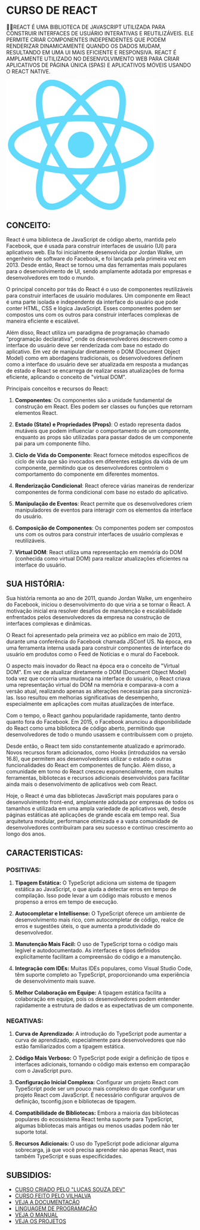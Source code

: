 # CURSO DE REACT
👨‍⚖️REACT É UMA BIBLIOTECA DE JAVASCRIPT UTILIZADA PARA CONSTRUIR INTERFACES DE USUÁRIO INTERATIVAS E REUTILIZÁVEIS. ELE PERMITE CRIAR COMPONENTES INDEPENDENTES QUE PODEM RENDERIZAR DINAMICAMENTE QUANDO OS DADOS MUDAM, RESULTANDO EM UMA UI MAIS EFICIENTE E RESPONSIVA. REACT É AMPLAMENTE UTILIZADO NO DESENVOLVIMENTO WEB PARA CRIAR APLICATIVOS DE PÁGINA ÚNICA (SPAS) E APLICATIVOS MÓVEIS USANDO O REACT NATIVE.

<img src="FOTO.png" align="center" width="400"> <br>

## CONCEITO:
React é uma biblioteca de JavaScript de código aberto, mantida pelo Facebook, que é usada para construir interfaces de usuário (UI) para aplicativos web. Ela foi inicialmente desenvolvida por Jordan Walke, um engenheiro de software do Facebook, e foi lançada pela primeira vez em 2013. Desde então, React se tornou uma das ferramentas mais populares para o desenvolvimento de UI, sendo amplamente adotada por empresas e desenvolvedores em todo o mundo.

O principal conceito por trás do React é o uso de componentes reutilizáveis para construir interfaces de usuário modulares. Um componente em React é uma parte isolada e independente da interface do usuário que pode conter HTML, CSS e lógica JavaScript. Esses componentes podem ser compostos uns com os outros para construir interfaces complexas de maneira eficiente e escalável.

Além disso, React utiliza um paradigma de programação chamado "programação declarativa", onde os desenvolvedores descrevem como a interface do usuário deve ser renderizada com base no estado do aplicativo. Em vez de manipular diretamente o DOM (Document Object Model) como em abordagens tradicionais, os desenvolvedores definem como a interface do usuário deve ser atualizada em resposta a mudanças de estado e React se encarrega de realizar essas atualizações de forma eficiente, aplicando o conceito de "virtual DOM".

Principais conceitos e recursos do React:

1. **Componentes**: Os componentes são a unidade fundamental de construção em React. Eles podem ser classes ou funções que retornam elementos React.

2. **Estado (State) e Propriedades (Props)**: O estado representa dados mutáveis que podem influenciar o comportamento de um componente, enquanto as props são utilizadas para passar dados de um componente pai para um componente filho.

3. **Ciclo de Vida do Componente**: React fornece métodos específicos de ciclo de vida que são invocados em diferentes estágios da vida de um componente, permitindo que os desenvolvedores controlem o comportamento do componente em diferentes momentos.

4. **Renderização Condicional**: React oferece várias maneiras de renderizar componentes de forma condicional com base no estado do aplicativo.

5. **Manipulação de Eventos**: React permite que os desenvolvedores criem manipuladores de eventos para interagir com os elementos da interface do usuário.

6. **Composição de Componentes**: Os componentes podem ser compostos uns com os outros para construir interfaces de usuário complexas e reutilizáveis.

7. **Virtual DOM**: React utiliza uma representação em memória do DOM (conhecida como virtual DOM) para realizar atualizações eficientes na interface do usuário.

## SUA HISTÓRIA:
Sua história remonta ao ano de 2011, quando Jordan Walke, um engenheiro do Facebook, iniciou o desenvolvimento do que viria a se tornar o React. A motivação inicial era resolver desafios de manutenção e escalabilidade enfrentados pelos desenvolvedores da empresa na construção de interfaces complexas e dinâmicas.

O React foi apresentado pela primeira vez ao público em maio de 2013, durante uma conferência do Facebook chamada JSConf US. Na época, era uma ferramenta interna usada para construir componentes de interface do usuário em produtos como o Feed de Notícias e o mural do Facebook.

O aspecto mais inovador do React na época era o conceito de "Virtual DOM". Em vez de atualizar diretamente o DOM (Document Object Model) toda vez que ocorria uma mudança na interface do usuário, o React criava uma representação virtual do DOM na memória e comparava-a com a versão atual, realizando apenas as alterações necessárias para sincronizá-las. Isso resultou em melhorias significativas de desempenho, especialmente em aplicações com muitas atualizações de interface.

Com o tempo, o React ganhou popularidade rapidamente, tanto dentro quanto fora do Facebook. Em 2015, o Facebook anunciou a disponibilidade do React como uma biblioteca de código aberto, permitindo que desenvolvedores de todo o mundo usassem e contribuíssem com o projeto.

Desde então, o React tem sido constantemente atualizado e aprimorado. Novos recursos foram adicionados, como Hooks (introduzidos na versão 16.8), que permitem aos desenvolvedores utilizar o estado e outras funcionalidades do React em componentes de função. Além disso, a comunidade em torno do React cresceu exponencialmente, com muitas ferramentas, bibliotecas e recursos adicionais desenvolvidos para facilitar ainda mais o desenvolvimento de aplicativos web com React.

Hoje, o React é uma das bibliotecas JavaScript mais populares para o desenvolvimento front-end, amplamente adotada por empresas de todos os tamanhos e utilizada em uma ampla variedade de aplicativos web, desde páginas estáticas até aplicações de grande escala em tempo real. Sua arquitetura modular, performance otimizada e a vasta comunidade de desenvolvedores contribuíram para seu sucesso e contínuo crescimento ao longo dos anos.

## CARACTERISTICAS:
### POSITIVAS:
1. **Tipagem Estática:** O TypeScript adiciona um sistema de tipagem estática ao JavaScript, o que ajuda a detectar erros em tempo de compilação. Isso pode levar a um código mais robusto e menos propenso a erros em tempo de execução.

2. **Autocompletar e Intellisense:** O TypeScript oferece um ambiente de desenvolvimento mais rico, com autocompletar de código, realce de erros e sugestões úteis, o que aumenta a produtividade do desenvolvedor.

3. **Manutenção Mais Fácil:** O uso de TypeScript torna o código mais legível e autodocumentado. As interfaces e tipos definidos explicitamente facilitam a compreensão do código e a manutenção.

4. **Integração com IDEs:** Muitas IDEs populares, como Visual Studio Code, têm suporte completo ao TypeScript, proporcionando uma experiência de desenvolvimento mais suave.

5. **Melhor Colaboração em Equipe:** A tipagem estática facilita a colaboração em equipe, pois os desenvolvedores podem entender rapidamente a estrutura de dados e as expectativas de um componente.

### NEGATIVAS:
1. **Curva de Aprendizado:** A introdução do TypeScript pode aumentar a curva de aprendizado, especialmente para desenvolvedores que não estão familiarizados com a tipagem estática.

2. **Código Mais Verboso:** O TypeScript pode exigir a definição de tipos e interfaces adicionais, tornando o código mais extenso em comparação com o JavaScript puro.

3. **Configuração Inicial Complexa:** Configurar um projeto React com TypeScript pode ser um pouco mais complexo do que configurar um projeto React com JavaScript. É necessário configurar arquivos de definição, tsconfig.json e bibliotecas de tipagem.

4. **Compatibilidade de Bibliotecas:** Embora a maioria das bibliotecas populares do ecossistema React tenha suporte para TypeScript, algumas bibliotecas mais antigas ou menos usadas podem não ter suporte total.

5. **Recursos Adicionais:** O uso do TypeScript pode adicionar alguma sobrecarga, já que você precisa aprender não apenas React, mas também TypeScript e suas especificidades.

## SUBSIDIOS:
- [CURSO CRIADO PELO "LUCAS SOUZA DEV"](https://youtube.com/playlist?list=PL29TaWXah3iZktD5o1IHbc7JDqG_80iOm&si=zV5HVdLgQzLShBUE)
- [CURSO FEITO PELO VILHALVA](https://github.com/VILHALVA)
- [VEJA A DOCUMENTAÇÃO](https://react.dev/)
- [LINGUAGEM DE PROGRAMAÇÃO](https://github.com/VILHALVA/CURSO-DE-TYPESCRIPT)
- [VEJA O MANUAL](./MANUAL.md)
- [VEJA OS PROJETOS](https://github.com/VILHALVA?tab=repositories&q=topic:REACT)

